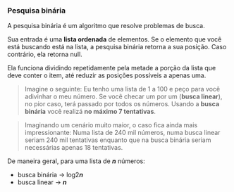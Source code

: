 ### Pesquisa binária

A pesquisa binária é um algoritmo que resolve problemas de busca.

Sua entrada é uma **lista ordenada** de elementos. Se o elemento que você está buscando está na lista, a pesquisa binária retorna a sua posição. Caso contrário, ela retorna null.

Ela funciona dividindo repetidamente pela metade a porção da lista que deve conter o item, até reduzir as posições possíveis a apenas uma.

> Imagine o seguinte: Eu tenho uma lista de 1 a 100 e peço para você adivinhar o meu número. Se você checar um por um (**busca linear**), no pior caso, terá passado por todos os números. Usando a **busca binária** você realizá **no máximo 7 tentativas**. 

> Imaginando um cenário muito maior, o caso fica ainda mais impressionante: Numa lista de 240 mil números, numa busca linear seriam 240 mil tentativas enquanto que na busca binária seriam necessárias apenas 18 tentativas.

De maneira geral, para uma lista de ***n*** números: 
* busca binária -> log2***n***
* busca linear -> ***n***